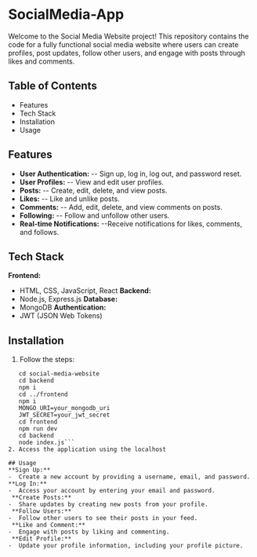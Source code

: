 ﻿# SocialMedia-App
 Welcome to the Social Media Website project! This repository contains the code for a fully functional social media website where users can create profiles, post updates, follow other users, and engage with posts through likes and comments.

## Table of Contents
- Features
- Tech Stack
- Installation
- Usage

## Features
- **User Authentication:**
-- Sign up, log in, log out, and password reset.
- **User Profiles:**
-- View and edit user profiles.
- **Posts:**
-- Create, edit, delete, and view posts.
- **Likes:**
-- Like and unlike posts.
- **Comments:**
--  Add, edit, delete, and view comments on posts.
- **Following:**
--  Follow and unfollow other users.
- **Real-time Notifications:**
--Receive notifications for likes, comments, and follows.

## Tech Stack
**Frontend:**
- HTML, CSS, JavaScript, React
 **Backend:**
-  Node.js, Express.js
 **Database:**
-  MongoDB
 **Authentication:**
-  JWT (JSON Web Tokens)
  
## Installation
1. Follow the steps:
```git clone https://github.com/yourusername/social-media-website.git
   cd social-media-website
   cd backend
   npm i
   cd ../frontend
   npm i
   MONGO_URI=your_mongodb_uri
   JWT_SECRET=your_jwt_secret
   cd frontend
   npm run dev
   cd backend
   node index.js```
2. Access the application using the localhost

## Usage
**Sign Up:**
-  Create a new account by providing a username, email, and password.
**Log In:**
-  Access your account by entering your email and password.
 **Create Posts:**
-  Share updates by creating new posts from your profile.
 **Follow Users:**
-  Follow other users to see their posts in your feed.
 **Like and Comment:**
-  Engage with posts by liking and commenting.
 **Edit Profile:**
-  Update your profile information, including your profile picture.


